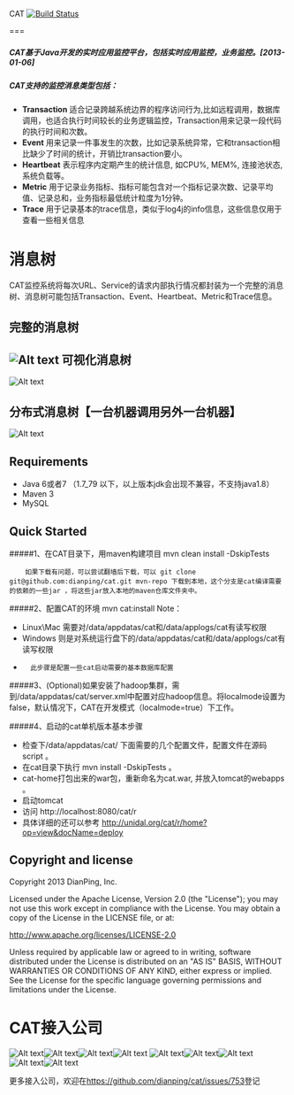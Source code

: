 CAT [![Build Status](https://travis-ci.org/dianping/cat.png?branch=master)](https://travis-ci.org/dianping/cat)

===
##### CAT基于Java开发的实时应用监控平台，包括实时应用监控，业务监控。[2013-01-06] 

##### CAT支持的监控消息类型包括：
+  **Transaction**	  适合记录跨越系统边界的程序访问行为,比如远程调用，数据库调用，也适合执行时间较长的业务逻辑监控，Transaction用来记录一段代码的执行时间和次数。
+  **Event**	   用来记录一件事发生的次数，比如记录系统异常，它和transaction相比缺少了时间的统计，开销比transaction要小。
+  **Heartbeat**	表示程序内定期产生的统计信息, 如CPU%, MEM%, 连接池状态, 系统负载等。
+  **Metric**	  用于记录业务指标、指标可能包含对一个指标记录次数、记录平均值、记录总和，业务指标最低统计粒度为1分钟。
+  **Trace**     用于记录基本的trace信息，类似于log4j的info信息，这些信息仅用于查看一些相关信息

消息树
===
CAT监控系统将每次URL、Service的请求内部执行情况都封装为一个完整的消息树、消息树可能包括Transaction、Event、Heartbeat、Metric和Trace信息。

完整的消息树
---------------------

![Alt text](https://raw.github.com/dianping/cat/master/cat-home/src/main/webapp/images/logviewAll01.png)
可视化消息树
---------------------

![Alt text](https://raw.github.com/dianping/cat/master/cat-home/src/main/webapp/images/logviewAll02.png)

分布式消息树【一台机器调用另外一台机器】
---------------------

![Alt text](https://raw.github.com/dianping/cat/master/cat-home/src/main/webapp/images/logviewAll03.png)


Requirements
---------------------
* Java 6或者7 （1.7_79 以下，以上版本jdk会出现不兼容，不支持java1.8）
* Maven 3
* MySQL

Quick Started
---------------------
#####1、在CAT目录下，用maven构建项目
        mvn clean install -DskipTests
        
        如果下载有问题，可以尝试翻墙后下载，可以 git clone git@github.com:dianping/cat.git mvn-repo 下载到本地，这个分支是cat编译需要的依赖的一些jar ，将这些jar放入本地的maven仓库文件夹中。
        
#####2、配置CAT的环境
		mvn cat:install
Note：
* Linux\Mac  需要对/data/appdatas/cat和/data/applogs/cat有读写权限
* Windows    则是对系统运行盘下的/data/appdatas/cat和/data/applogs/cat有读写权限
* 
        此步骤是配置一些cat启动需要的基本数据库配置

#####3、(Optional)如果安装了hadoop集群，需到/data/appdatas/cat/server.xml中配置对应hadoop信息。将localmode设置为false，默认情况下，CAT在开发模式（localmode=true）下工作。

#####4、启动的cat单机版本基本步骤
* 检查下/data/appdatas/cat/ 下面需要的几个配置文件，配置文件在源码script 。
* 在cat目录下执行 mvn install -DskipTests 。
* cat-home打包出来的war包，重新命名为cat.war, 并放入tomcat的webapps 。
* 启动tomcat
* 访问 http://localhost:8080/cat/r
* 具体详细的还可以参考   http://unidal.org/cat/r/home?op=view&docName=deploy    


Copyright and license
---------------------
Copyright 2013 DianPing, Inc.

Licensed under the Apache License, Version 2.0 (the "License"); you may not use this work except in compliance with the License. You may obtain a copy of the License in the LICENSE file, or at:

<http://www.apache.org/licenses/LICENSE-2.0>

Unless required by applicable law or agreed to in writing, software distributed under the License is distributed on an "AS IS" BASIS, WITHOUT WARRANTIES OR CONDITIONS OF ANY KIND, either express or implied. See the License for the specific language governing permissions and limitations under the License.

CAT接入公司
===
![Alt text](https://raw.github.com/dianping/cat/master/cat-home/src/main/webapp/images/logo/dianping.png)![Alt text](https://raw.github.com/dianping/cat/master/cat-home/src/main/webapp/images/logo/ctrip.png)![Alt text](https://raw.github.com/dianping/cat/master/cat-home/src/main/webapp/images/logo/lufax.png)![Alt text](https://raw.github.com/dianping/cat/master/cat-home/src/main/webapp/images/logo/ly.png)
![Alt text](https://raw.github.com/dianping/cat/master/cat-home/src/main/webapp/images/logo/liepin.png)![Alt text](https://raw.github.com/dianping/cat/master/cat-home/src/main/webapp/images/logo/qipeipu.jpg)![Alt text](https://raw.github.com/dianping/cat/master/cat-home/src/main/webapp/images/logo/shangping.jpg)![Alt text](https://raw.github.com/dianping/cat/master/cat-home/src/main/webapp/images/logo/zhenlv.png)![Alt text](https://raw.github.com/dianping/cat/master/cat-home/src/main/webapp/images/logo/oppo.png)


更多接入公司，欢迎在<https://github.com/dianping/cat/issues/753>登记
